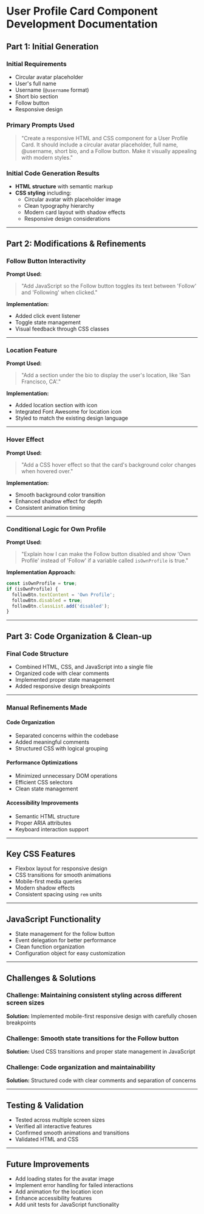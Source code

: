 # User Profile Card Component Development Documentation

## Part 1: Initial Generation

### Initial Requirements
- Circular avatar placeholder  
- User's full name  
- Username (`@username` format)  
- Short bio section  
- Follow button  
- Responsive design  

### Primary Prompts Used
> "Create a responsive HTML and CSS component for a User Profile Card. It should include a circular avatar placeholder, full name, @username, short bio, and a Follow button. Make it visually appealing with modern styles."

### Initial Code Generation Results
- **HTML structure** with semantic markup  
- **CSS styling** including:
  - Circular avatar with placeholder image  
  - Clean typography hierarchy  
  - Modern card layout with shadow effects  
  - Responsive design considerations  

---

## Part 2: Modifications & Refinements

### Follow Button Interactivity
**Prompt Used:**
> "Add JavaScript so the Follow button toggles its text between 'Follow' and 'Following' when clicked."

**Implementation:**
- Added click event listener  
- Toggle state management  
- Visual feedback through CSS classes  

---

### Location Feature
**Prompt Used:**
> "Add a section under the bio to display the user's location, like 'San Francisco, CA'."

**Implementation:**
- Added location section with icon  
- Integrated Font Awesome for location icon  
- Styled to match the existing design language  

---

### Hover Effect
**Prompt Used:**
> "Add a CSS hover effect so that the card's background color changes when hovered over."

**Implementation:**
- Smooth background color transition  
- Enhanced shadow effect for depth  
- Consistent animation timing  

---

### Conditional Logic for Own Profile
**Prompt Used:**
> "Explain how I can make the Follow button disabled and show 'Own Profile' instead of 'Follow' if a variable called `isOwnProfile` is true."

**Implementation Approach:**
```javascript
const isOwnProfile = true;
if (isOwnProfile) {
  followBtn.textContent = 'Own Profile';
  followBtn.disabled = true;
  followBtn.classList.add('disabled');
}
```

---

## Part 3: Code Organization & Clean-up

### Final Code Structure
- Combined HTML, CSS, and JavaScript into a single file  
- Organized code with clear comments  
- Implemented proper state management  
- Added responsive design breakpoints  

---

### Manual Refinements Made

#### Code Organization
- Separated concerns within the codebase  
- Added meaningful comments  
- Structured CSS with logical grouping  

#### Performance Optimizations
- Minimized unnecessary DOM operations  
- Efficient CSS selectors  
- Clean state management  

#### Accessibility Improvements
- Semantic HTML structure  
- Proper ARIA attributes  
- Keyboard interaction support  

---

## Key CSS Features
- Flexbox layout for responsive design  
- CSS transitions for smooth animations  
- Mobile-first media queries  
- Modern shadow effects  
- Consistent spacing using `rem` units  

---

## JavaScript Functionality
- State management for the follow button  
- Event delegation for better performance  
- Clean function organization  
- Configuration object for easy customization  

---

## Challenges & Solutions

### Challenge: Maintaining consistent styling across different screen sizes  
**Solution:** Implemented mobile-first responsive design with carefully chosen breakpoints

### Challenge: Smooth state transitions for the Follow button  
**Solution:** Used CSS transitions and proper state management in JavaScript

### Challenge: Code organization and maintainability  
**Solution:** Structured code with clear comments and separation of concerns

---

## Testing & Validation
- Tested across multiple screen sizes  
- Verified all interactive features  
- Confirmed smooth animations and transitions  
- Validated HTML and CSS  

---

## Future Improvements
- Add loading states for the avatar image  
- Implement error handling for failed interactions  
- Add animation for the location icon  
- Enhance accessibility features  
- Add unit tests for JavaScript functionality  
